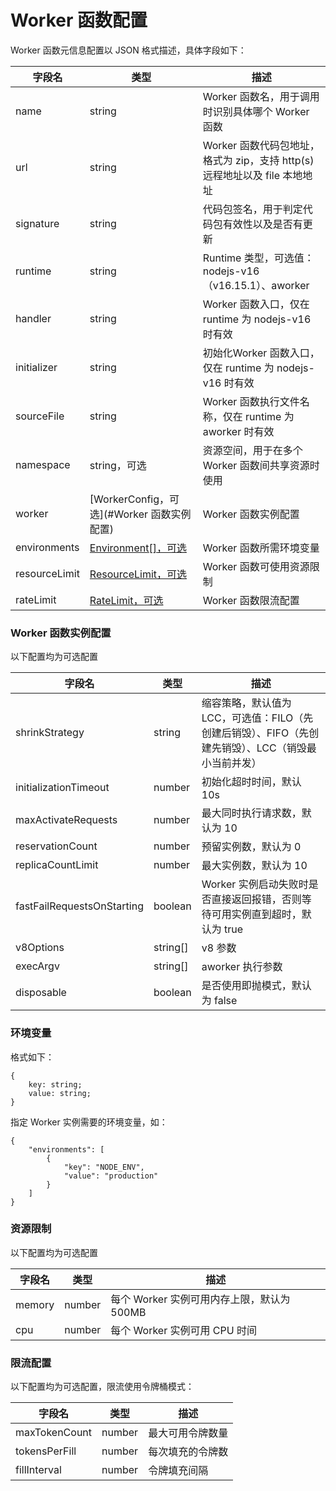 # Worker 函数配置

Worker 函数元信息配置以 JSON 格式描述，具体字段如下：

|字段名|类型|描述|
|----|----|----|
|name|string|Worker 函数名，用于调用时识别具体哪个 Worker 函数|
|url|string|Worker 函数代码包地址，格式为 zip，支持 http(s) 远程地址以及 file 本地地址|
|signature|string|代码包签名，用于判定代码包有效性以及是否有更新|
|runtime|string|Runtime 类型，可选值：nodejs-v16（v16.15.1）、aworker|
|handler|string|Worker 函数入口，仅在 runtime 为 nodejs-v16 时有效|
|initializer|string|初始化Worker 函数入口，仅在 runtime 为 nodejs-v16 时有效|
|sourceFile|string|Worker 函数执行文件名称，仅在 runtime 为 aworker 时有效|
|namespace|string，可选|资源空间，用于在多个 Worker 函数间共享资源时使用|
|worker|[WorkerConfig，可选](#Worker 函数实例配置)|Worker 函数实例配置|
|environments|[Environment[]，可选](#环境变量)|Worker 函数所需环境变量|
|resourceLimit|[ResourceLimit，可选](#资源限制)|Worker 函数可使用资源限制|
|rateLimit|[RateLimit，可选](#限流配置)|Worker 函数限流配置|

### Worker 函数实例配置
以下配置均为可选配置

|字段名|类型|描述|
|----|----|----|
|shrinkStrategy|string|缩容策略，默认值为 LCC，可选值：FILO（先创建后销毁）、FIFO（先创建先销毁）、LCC（销毁最小当前并发）|
|initializationTimeout|number|初始化超时时间，默认 10s|
|maxActivateRequests|number|最大同时执行请求数，默认为 10|
|reservationCount|number|预留实例数，默认为 0|
|replicaCountLimit|number|最大实例数，默认为 10|
|fastFailRequestsOnStarting|boolean|Worker 实例启动失败时是否直接返回报错，否则等待可用实例直到超时，默认为 true|
|v8Options|string[]|v8 参数|
|execArgv|string[]|aworker 执行参数|
|disposable|boolean|是否使用即抛模式，默认为 false|

### 环境变量
格式如下：
```
{
    key: string;
    value: string;
}
```
指定 Worker 实例需要的环境变量，如：
```
{
    "environments": [
        {
            "key": "NODE_ENV",
            "value": "production"
        }
    ]
}
```
### 资源限制
以下配置均为可选配置

|字段名|类型|描述|
|----|----|----|
|memory|number|每个 Worker 实例可用内存上限，默认为 500MB|
|cpu|number|每个 Worker 实例可用 CPU 时间|

### 限流配置
以下配置均为可选配置，限流使用令牌桶模式：

|字段名|类型|描述|
|----|----|----|
|maxTokenCount|number|最大可用令牌数量|
|tokensPerFill|number|每次填充的令牌数|
|fillInterval|number|令牌填充间隔|
